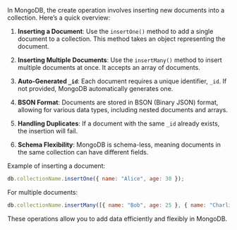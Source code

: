 In MongoDB, the create operation involves inserting new documents into a collection. Here’s a quick overview:

1. **Inserting a Document**: Use the `insertOne()` method to add a single document to a collection. This method takes an object representing the document.

2. **Inserting Multiple Documents**: Use the `insertMany()` method to insert multiple documents at once. It accepts an array of documents.

3. **Auto-Generated `_id`**: Each document requires a unique identifier, `_id`. If not provided, MongoDB automatically generates one.

4. **BSON Format**: Documents are stored in BSON (Binary JSON) format, allowing for various data types, including nested documents and arrays.

5. **Handling Duplicates**: If a document with the same `_id` already exists, the insertion will fail.

6. **Schema Flexibility**: MongoDB is schema-less, meaning documents in the same collection can have different fields.

Example of inserting a document:

```javascript
db.collectionName.insertOne({ name: "Alice", age: 30 });
```

For multiple documents:

```javascript
db.collectionName.insertMany([{ name: "Bob", age: 25 }, { name: "Charlie", age: 35 }]);
```

These operations allow you to add data efficiently and flexibly in MongoDB.